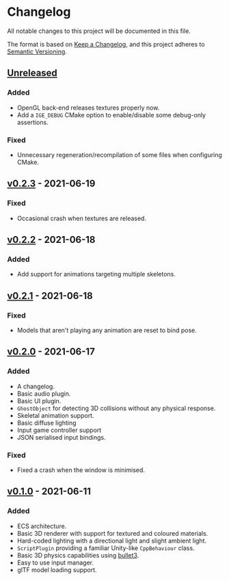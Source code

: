 # Changelog

All notable changes to this project will be documented in this file.

The format is based on [Keep a Changelog](https://keepachangelog.com/en/1.0.0/),
and this project adheres to
[Semantic Versioning](https://semver.org/spec/v2.0.0.html).

## [Unreleased]

### Added

- OpenGL back-end releases textures properly now.
- Add a `IGE_DEBUG` CMake option to enable/disable some debug-only assertions.

### Fixed

- Unnecessary regeneration/recompilation of some files when configuring CMake.

## [v0.2.3] - 2021-06-19

### Fixed

- Occasional crash when textures are released.

## [v0.2.2] - 2021-06-18

### Added

- Add support for animations targeting multiple skeletons.

## [v0.2.1] - 2021-06-18

### Fixed

- Models that aren't playing any animation are reset to bind pose.

## [v0.2.0] - 2021-06-17

### Added

- A changelog.
- Basic audio plugin.
- Basic UI plugin.
- `GhostObject` for detecting 3D collisions without any physical response.
- Skeletal animation support.
- Basic diffuse lighting
- Input game controller support
- JSON serialised input bindings.

### Fixed

- Fixed a crash when the window is minimised.

## [v0.1.0] - 2021-06-11

### Added

- ECS architecture.
- Basic 3D renderer with support for textured and coloured materials.
- Hard-coded lighting with a directional light and slight ambient light.
- `ScriptPlugin` providing a familiar Unity-like `CppBehaviour` class.
- Basic 3D physics capabilities using
  [bullet3](https://github.com/bulletphysics/bullet3).
- Easy to use input manager.
- glTF model loading support.

[unreleased]: https://github.com/nasso/ige/compare/v0.2.3...HEAD
[v0.2.3]: https://github.com/nasso/ige/releases/tag/v0.2.3
[v0.2.2]: https://github.com/nasso/ige/releases/tag/v0.2.2
[v0.2.1]: https://github.com/nasso/ige/releases/tag/v0.2.1
[v0.2.0]: https://github.com/nasso/ige/releases/tag/v0.2.0
[v0.1.0]: https://github.com/nasso/ige/releases/tag/v0.1.0
